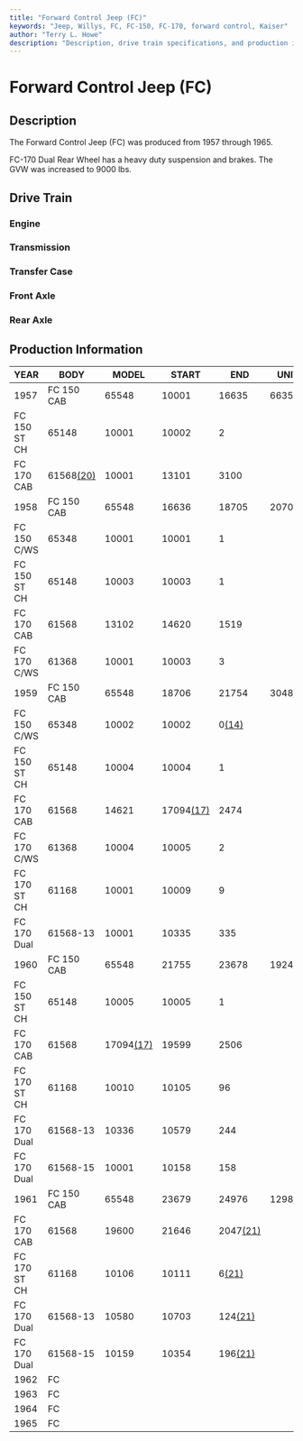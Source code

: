 ```yaml
---
title: "Forward Control Jeep (FC)"
keywords: "Jeep, Willys, FC, FC-150, FC-170, forward control, Kaiser"
author: "Terry L. Howe"
description: "Description, drive train specifications, and production information for the forward control Jeeps FC-150 and FC-170"
---
```

# Forward Control Jeep (FC)

## Description

The Forward Control Jeep (FC) was produced from 1957 through 1965.

FC-170 Dual Rear Wheel has a heavy duty suspension and brakes. The GVW was increased to 9000 lbs. 

## Drive Train

### Engine

### Transmission

### Transfer Case

### Front Axle

### Rear Axle

## Production Information

YEAR| BODY| MODEL| START| END| UNITS  
---|---|---|---|---|---  
1957| FC 150 CAB|  65548|  10001|  16635|  6635  
| FC 150 ST CH|  65148|  10001|  10002|  2  
| FC 170 CAB|  61568[(20)](/history/index.html#20)|  10001|  13101|  3100  
1958| FC 150 CAB|  65548|  16636|  18705|  2070  
| FC 150 C/WS|  65348|  10001|  10001|  1  
| FC 150 ST CH|  65148|  10003|  10003|  1  
| FC 170 CAB|  61568|  13102|  14620|  1519  
| FC 170 C/WS|  61368|  10001|  10003|  3  
1959| FC 150 CAB|  65548|  18706|  21754|  3048[(14)](/history/index.html#14)  
| FC 150 C/WS|  65348|  10002|  10002|  0[(14)](/history/index.html#14)  
| FC 150 ST CH|  65148|  10004|  10004|  1  
| FC 170 CAB|  61568|  14621|  17094[(17)](/history/index.html#17)|  2474  
| FC 170 C/WS|  61368|  10004|  10005|  2  
| FC 170 ST CH|  61168|  10001|  10009|  9  
| FC 170 Dual|  61568-13|  10001|  10335|  335  
1960| FC 150 CAB|  65548|  21755|  23678|  1924  
| FC 150 ST CH|  65148|  10005|  10005|  1  
| FC 170 CAB|  61568|  17094[(17)](/history/index.html#17)|  19599|  2506  
| FC 170 ST CH|  61168|  10010|  10105|  96  
| FC 170 Dual|  61568-13|  10336|  10579|  244  
| FC 170 Dual|  61568-15|  10001|  10158|  158  
1961| FC 150 CAB|  65548|  23679|  24976|  1298[(21)](/history/index.html#21)  
| FC 170 CAB|  61568|  19600|  21646|  2047[(21)](/history/index.html#21)  
| FC 170 ST CH|  61168|  10106|  10111|  6[(21)](/history/index.html#21)  
| FC 170 Dual|  61568-13|  10580|  10703|  124[(21)](/history/index.html#21)  
| FC 170 Dual|  61568-15|  10159|  10354|  196[(21)](/history/index.html#21)  
1962| FC| | | |   
1963| FC| | | |   
1964| FC| | | |   
1965| FC| | | |